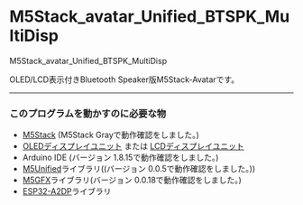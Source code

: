 # M5Stack_avatar_Unified_BTSPK_MultiDisp
M5Stack_avatar_Unified_BTSPK_MultiDisp

OLED/LCD表示付きBluetooth Speaker版M5Stack-Avatarです。<br>

---
### このプログラムを動かすのに必要な物 ###
* [M5Stack](http://www.m5stack.com/ "Title") (M5Stack Grayで動作確認をしました。)<br>
* [OLEDディスプレイユニット](https://www.switch-science.com/catalog/7233/ "Title") または [ LCDディスプレイユニット](https://www.switch-science.com/catalog/7358/ "Title")
* Arduino IDE (バージョン 1.8.15で動作確認をしました。)<br>
* [M5Unified](https://github.com/m5stack/M5Unified/tree/develop/ "Title")ライブラリ((バージョン 0.0.5で動作確認をしました。))<br>
* [M5GFX](https://github.com/m5stack/M5GFX/tree/develop/ "Title")ライブラリ(バージョン 0.0.18で動作確認をしました。)<br>
* [ESP32-A2DP](https://github.com/pschatzmann/ESP32-A2DP/ "Title")ライブラリ<br>
<br><br>
